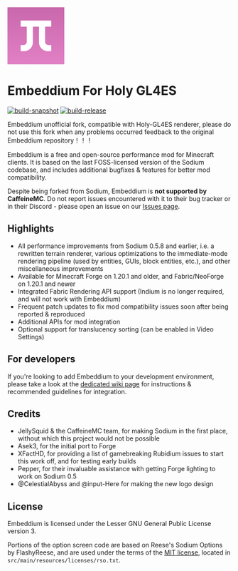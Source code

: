 <img src="src/main/resources/icon.png" width="128">

# Embeddium For Holy GL4ES
[![build-snapshot](https://github.com/TanakaLun/embeddium-for-Holy-GL4ES/actions/workflows/build-snapshot.yml/badge.svg)](https://github.com/TanakaLun/embeddium-for-Holy-GL4ES/actions/workflows/build-snapshot.yml)
[![build-release](https://github.com/TanakaLun/embeddium-for-Holy-GL4ES/actions/workflows/build-release.yml/badge.svg)](https://github.com/TanakaLun/embeddium-for-Holy-GL4ES/actions/workflows/build-release.yml)


Embeddium unofficial fork, compatible with Holy-GL4ES renderer, please do not use this fork when any problems occurred feedback to the original Embeddium repository！！！

Embeddium is a free and open-source performance mod for Minecraft clients. It is based on the last FOSS-licensed version of the Sodium codebase, and includes additional bugfixes & features for better mod compatibility.

Despite being forked from Sodium, Embeddium is **not supported by CaffeineMC**. Do not report issues encountered with it to their bug tracker or in their Discord - please open an issue on our [Issues page](https://github.com/FiniteReality/embeddium/issues).

## Highlights

* All performance improvements from Sodium 0.5.8 and earlier, i.e. a rewritten terrain renderer, various optimizations to the immediate-mode rendering pipeline (used by entities, GUIs, block entities, etc.), and other miscellaneous improvements
* Available for Minecraft Forge on 1.20.1 and older, and Fabric/NeoForge on 1.20.1 and newer
* Integrated Fabric Rendering API support (Indium is no longer required, and will not work with Embeddium)
* Frequent patch updates to fix mod compatibility issues soon after being reported & reproduced
* Additional APIs for mod integration
* Optional support for translucency sorting (can be enabled in Video Settings)

## For developers

If you're looking to add Embeddium to your development environment, please take a look at the [dedicated wiki page](https://github.com/FiniteReality/embeddium/wiki/For-Developers) for instructions & recommended guidelines for integration.

## Credits

* JellySquid & the CaffeineMC team, for making Sodium in the first place, without which this project would not be possible
* Asek3, for the initial port to Forge
* XFactHD, for providing a list of gamebreaking Rubidium issues to start this work off, and for testing early builds
* Pepper, for their invaluable assistance with getting Forge lighting to work on Sodium 0.5
* @CelestialAbyss and @input-Here for making the new logo design

## License

Embeddium is licensed under the Lesser GNU General Public License version 3.

Portions of the option screen code are based on Reese's Sodium Options by FlashyReese, and are used under the terms of
the [MIT license](https://opensource.org/license/mit), located in `src/main/resources/licenses/rso.txt`. 
